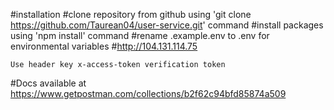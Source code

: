 #installation
    #clone repository from github using 'git clone https://github.com/Taurean04/user-service.git' command
    #install packages using 'npm install' command
    #rename .example.env to .env for environmental variables
    #http://104.131.114.75

    Use header key x-access-token verification token

#Docs available at
https://www.getpostman.com/collections/b2f62c94bfd85874a509